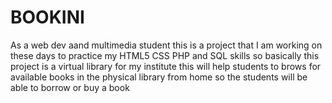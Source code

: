 # BOOKINI
As a web dev aand multimedia student this is a project that I am working on these days to practice my HTML5 CSS PHP and SQL skills so basically this project is a virtual library for my institute this will help students to brows for available books in the physical library from home so the students will be able to borrow or buy a book
